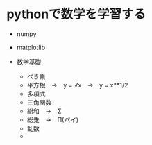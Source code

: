 # pythonで数学を学習する

- numpy
- matplotlib

- 数学基礎
    - べき乗
    - 平方根　→　y = √x　→　y = x**1/2
    - 多項式
    - 三角関数
    - 総和　→　Σ
    - 総乗　→　Π(パイ)
    - 乱数
    - 